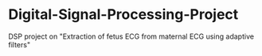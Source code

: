 # Digital-Signal-Processing-Project
DSP project on "Extraction of fetus ECG from maternal ECG using adaptive filters"
